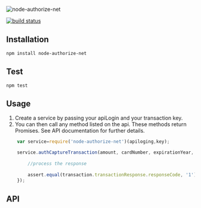 ![node-authorize-net](http://ignitiondeck.com/id/wp-content/uploads/2013/08/authorize-net.png)

[![build status](https://travis-ci.org/continuous-software/node-authorize-net.svg?branch=master)](https://travis-ci.org/continuous-software/node-authorize-net)

## Installation

`npm install node-authorize-net`

## Test

`npm test`

## Usage

1. Create a service by passing your apiLogin and your transaction key.
2. You can then call any method listed on the api. These methods return Promises. See API documentation for further details.

```javascript
    var service=require('node-authorize-net')(apiloging,key);

    service.authCaptureTransaction(amount, cardNumber, expirationYear, expirationMonth).then(function (transaction) {
        
        //process the response
        
        assert.equal(transaction.transactionResponse.responseCode, '1');
    });
```

## API
